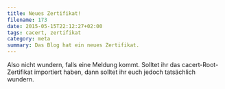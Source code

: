 ```yaml
---
title: Neues Zertifikat!
filename: 173
date: 2015-05-15T22:12:27+02:00
tags: cacert, zertifikat
category: meta
summary: Das Blog hat ein neues Zertifikat.
---
```

Also nicht wundern, falls eine Meldung kommt. Solltet ihr das cacert\-Root\-Zertifikat importiert haben, dann solltet ihr euch jedoch tatsächlich wundern.
